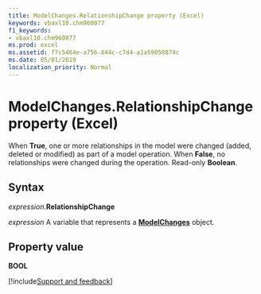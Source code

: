 ```yaml
---
title: ModelChanges.RelationshipChange property (Excel)
keywords: vbaxl10.chm960077
f1_keywords:
- vbaxl10.chm960077
ms.prod: excel
ms.assetid: f7c5464e-a756-844c-c7d4-a1a59058874c
ms.date: 05/01/2019
localization_priority: Normal
---
```



# ModelChanges.RelationshipChange property (Excel)

When **True**, one or more relationships in the model were changed (added, deleted or modified) as part of a model operation. When **False**, no relationships were changed during the operation. Read-only **Boolean**.


## Syntax

_expression_.**RelationshipChange**

_expression_ A variable that represents a **[ModelChanges](Excel.modelchanges.md)** object.


## Property value

**BOOL**




[!include[Support and feedback](~/includes/feedback-boilerplate.md)]